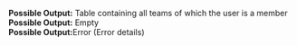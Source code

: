 <b>Possible Output:</b> Table containing all teams of which the user is a member
<br>
<b>Possible Output:</b> Empty
<br>
<b>Possible Output:</b>Error (Error details)
